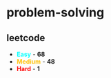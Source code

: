 # problem-solving

## leetcode

- <span style="color :  #00ffff">**Easy**</span> - **68**
- <span style="color :  #ffc20e">**Medium**</span> - **48**
- <span style="color :  red">**Hard**</span> - **1**
